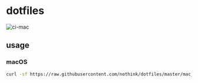 
# dotfiles

![ci-mac](https://github.com/nothink/dotfiles/workflows/ci-mac/badge.svg)

## usage

### macOS
```sh
curl -sf https://raw.githubusercontent.com/nothink/dotfiles/master/mac_bootstrap.sh | sh -s
```